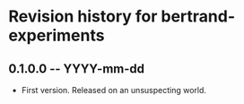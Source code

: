# Revision history for bertrand-experiments

## 0.1.0.0 -- YYYY-mm-dd

* First version. Released on an unsuspecting world.
